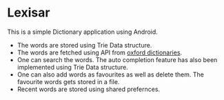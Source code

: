 # Lexisar
This is a simple Dictionary application using Android.

* The words are stored using Trie Data structure.
* The words are fetched using API from [oxford dictionaries](https://developer.oxforddictionaries.com).
* One can search the words. The auto completion feature has also been implemented using Trie Data structure.
* One can also add words as favourites as well as delete them. The favourite words gets stored in a file.
* Recent words are stored using shared prefernces.
